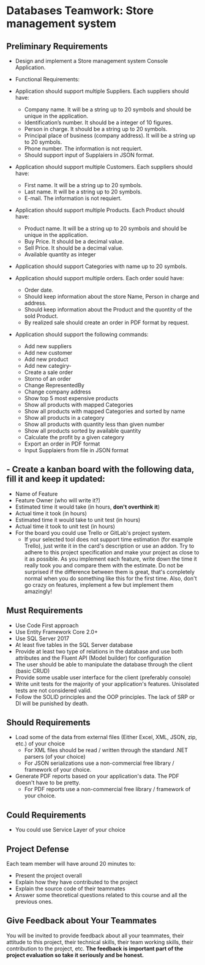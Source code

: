 # Databases Teamwork: Store management system

## Preliminary Requirements
- Design and implement a Store management system Console Application.
- Functional Requirements:

- Application should support multiple Suppliers. Each suppliers should have: 
  - Company name. It will be a string up to 20 symbols and should be unique in the application.
  -	Identification’s number. It should be a integer of 10 figures.
  - Person in charge. It should be a string up to 20 symbols.
  - Principal place of business (company address). It will be a string up to 20 symbols.
  - Phone number. The information is not requiert. 
  - Should support input of Supplaiers in JSON format.

- Application should support multiple Customers. Each suppliers should have:
  - First name. It will be a string up to 20 symbols.
  - Last name. It will be a string up to 20 symbols.
  -	E-mail. The information is not requiert.

- Application should support multiple Products. Each Product should have:
  - Product name. It will be a string up to 20 symbols and should be unique in the application.
  - Buy Price. It should be a decimal value.
  - Sell Price. It should be a decimal value.
  - Available quantity as integer

- Application should support Categories with name up to 20 symbols.

- Application should support multiple orders. Each order sould have:
  - Order date. 
  - Should keep information about the store Name, Person in charge and address.
  - Should keep information about the Product and the quontity of the sold Product.
  - By realized sale should create an order in PDF format by request.

- Application should support the following commands:
  - Add new suppliers 
  - Add new customer  
  - Add new product   
  - Add new categiry- 
  - Create a sale order 
  - Storno of an order   
  - Change RepresentedBy
  - Change company address  
  - Show top 5 most expensive products 
  - Show all products with mapped Categories  
  - Show all products with mapped Categories and sorted by name 
  - Show all products in a category 
  - Show all products with quantity less than given number 
  - Show all products sorted by available quantity 
  - Calculate the profit by a given category 
  - Export an order in PDF format
  - Input Supplaiers from file in JSON format  

## - Create a kanban board with the following data, fill it and keep it updated:
  - Name of Feature
  - Feature Owner (who will write it?)
  - Estimated time it would take (in hours, **don't overthink it**)
  - Actual time it took (in hours)
  - Estimated time it would take to unit test (in hours)
  - Actual time it took to unit test (in hours)
- For the board you could use Trello or GitLab's project system.
  - If your selected tool does not support time estimation (for example Trello), 
  just write it in the card's description or use an addon.
Try to adhere to this project specification and make your project as close to it as possible. 
As you implement each feature, write down the time it really took you and compare them with the estimate. 
Do not be surprised if the difference between them is great, that's completely normal when you do something like this
for the first time. Also, don't go crazy on features, implement a few but implement them amazingly!

## Must Requirements

- Use Code First approach
- Use Entity Framework Core 2.0+
- Use SQL Server 2017
- At least five tables in the SQL Server database
- Provide at least two type of relations in the database and 
use both attributes and the Fluent API (Model builder) for configuration
- The user should be able to manipulate the database through the client (basic CRUD)
- Provide some usable user interface for the client (preferably console)
- Write unit tests for the majority of your application's features. 
Unisolated tests are not considered valid.
- Follow the SOLID principles and the OOP principles. The lack of SRP or DI will be punished by death.

## Should Requirements

- Load some of the data from external files (Either Excel, XML, JSON, zip, etc.) of your choice
  - For XML files should be read / written through the standard .NET parsers (of your choice)
  - For JSON serializations use a non-commercial free library / framework of your choice.
- Generate PDF reports based on your application's data. The PDF doesn't have to be pretty.
  - For PDF reports use a non-commercial free library / framework of your choice.

## Could Requirements

- You could use Service Layer of your choice

## Project Defense

Each team member will have around 20 minutes to:

- Present the project overall
- Explain how they have contributed to the project
- Explain the source code of their teammates
- Answer some theoretical questions related to this course and all the previous ones.

## Give Feedback about Your Teammates

You will be invited to provide feedback about all your teammates, their attitude to this project, 
their technical skills, their team working skills, their contribution to the project, etc. 
**The feedback is important part of the project evaluation so take it seriously and be honest.**